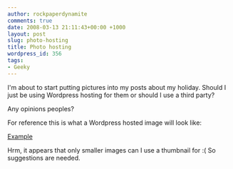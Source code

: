 ```yaml
---
author: rockpaperdynamite
comments: true
date: 2008-03-13 21:11:43+00:00 +1000
layout: post
slug: photo-hosting
title: Photo hosting
wordpress_id: 356
tags:
- Geeky
---
```


I'm about to start putting pictures into my posts about my holiday. Should I just be using Wordpress hosting for them or should I use a third party?

Any opinions peoples?

For reference this is what a Wordpress hosted image will look like:

[Example](http://rockpaperdynamite.files.wordpress.com/2008/03/img_0513.jpg)

Hrm, it appears that only smaller images can I use a thumbnail for :( So suggestions are needed.
